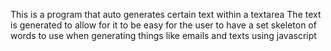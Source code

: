 This is a program that auto generates certain text within a textarea
The text is generated to allow for it to be easy for the user to have a set skeleton of words to use when generating things like emails and texts using javascript
